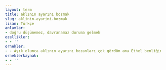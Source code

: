 ```yaml
---
layout: term
title: aklının ayarını bozmak
slug: aklinin-ayarini-bozmak
lisan: Türkçe
anlamlar:
- doğru düşünemez, davranamaz duruma gelmek
ozellikler:
- - ''
ornekler:
- - Âşık olunca aklının ayarını bozanları çok gördüm ama Ethel benliğini yitirmişti düpedüz.
orneklerkaynak:
- - ''
---
```

